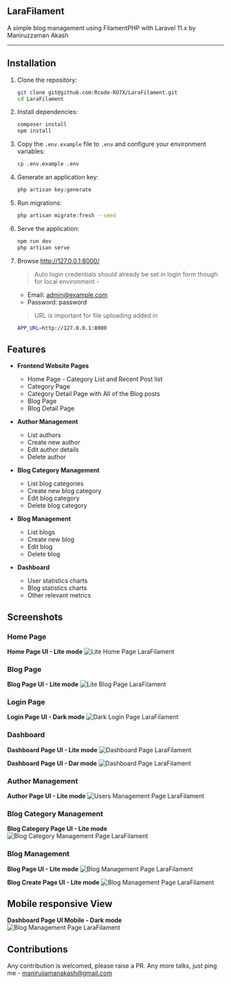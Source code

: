 ## LaraFilament

A simple blog management using FilamentPHP with Laravel 11.x by Maniruzzaman Akash

----

## Installation

1. Clone the repository:

    ```bash
    git clone git@github.com:Rcode-RO7X/LaraFilament.git
    cd LaraFilament
    ```

2. Install dependencies:

    ```bash
    composer install
    npm install
    ```

3. Copy the `.env.example` file to `.env` and configure your environment variables:

    ```bash
    cp .env.example .env
    ```

4. Generate an application key:

    ```bash
    php artisan key:generate
    ```

5. Run migrations:

    ```bash
    php artisan migrate:fresh --seed
    ```

6. Serve the application:
    ```bash
    npm run dev
    php artisan serve
    ```

7. Browse
    http://127.0.0.1:8000/
    > Auto login credentials should already be set in login form though for local environment -
    - Email: admin@example.com
    - Password: password

    > URL is important for file uploading added in
    ```sh
    APP_URL=http://127.0.0.1:8000
    ```

## Features

-   **Frontend Website Pages**
    -   Home Page - Category List and Recent Post list
    -   Category Page
    -   Category Detail Page with All of the Blog posts
    -   Blog Page
    -   Blog Detail Page


-   **Author Management**

    -   List authors
    -   Create new author
    -   Edit author details
    -   Delete author

-   **Blog Category Management**

    -   List blog categories
    -   Create new blog category
    -   Edit blog category
    -   Delete blog category

-   **Blog Management**

    -   List blogs
    -   Create new blog
    -   Edit blog
    -   Delete blog

-   **Dashboard**
    -   User statistics charts
    -   Blog statistics charts
    -   Other relevant metrics

## Screenshots

### Home Page
<b>Home Page UI - Lite mode</b>
![Lite Home Page LaraFilament](screenshots/front-page.png)

### Blog Page
<b>Blog Page UI - Lite mode</b>
![Lite Blog Page LaraFilament](screenshots/blog-page.png)

### Login Page
<b>Login Page UI - Dark mode</b>
![Dark Login Page LaraFilament](screenshots/login-page-dark.png)

### Dashboard

<b>Dashboard Page UI - Lite mode</b>
![Dashboard Page LaraFilament](screenshots/dashboard-page-lite.png)

<b>Dashboard Page UI - Dar mode</b>
![Dashboard Page LaraFilament](screenshots/dashboard-page-dark.png)

### Author Management
<b>Author Page UI - Lite mode</b>
![Users Management Page LaraFilament](screenshots/author-page-lite.png)

### Blog Category Management
<b>Blog Category Page UI - Lite mode</b>
![Blog Category Management Page LaraFilament](screenshots/blog-categories-lite.png)

### Blog Management
<b>Blog Page UI - Lite mode</b>
![Blog Management Page LaraFilament](screenshots/blog-posts-page-lite.png)

<b>Blog Create Page UI - Lite mode</b>
![Blog Management Page LaraFilament](screenshots/blog-post-create-page-lite.png)

## Mobile responsive View
<b>Dashboard Page UI Mobile - Dark mode</b>
![Blog Management Page LaraFilament](screenshots/mobile-responsive-view-dark.png)


## Contributions
Any contribution is welcomed, please raise a PR. Any more talks, just ping me - manirujjamanakash@gmail.com
